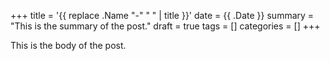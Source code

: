 +++
title = '{{ replace .Name "-" " " | title }}'
date = {{ .Date }}
summary = "This is the summary of the post."
draft = true
tags = []
categories = []
+++

This is the body of the post.
